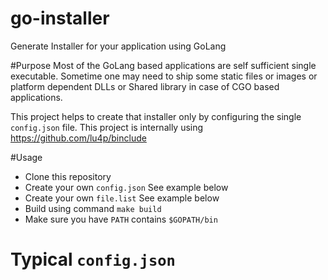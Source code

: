 # go-installer
Generate Installer for your application using GoLang

#Purpose
Most of the GoLang based applications are self sufficient single executable. Sometime one may need to ship some static
files or images or platform dependent DLLs or Shared library in case of CGO based applications.

This project helps to create that installer only by configuring the single `config.json` file.
This project is internally using https://github.com/lu4p/binclude

#Usage
* Clone this repository
* Create your own `config.json` See example below
* Create your own `file.list` See example below
* Build using command `make build`
* Make sure you have `PATH` contains `$GOPATH/bin`

# Typical `config.json`
